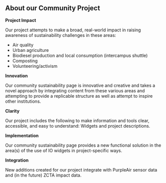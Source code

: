 ## About our Community Project

**Project Impact**

Our project attempts to make a broad, real-world impact in raising awareness of sustainability challenges in these areas:

  - Air quality
  - Urban agriculture
  - Biodiesel production and local consumption (intercampus shuttle)
  - Composting
  - Volunteering/activism

**Innovation**

Our community sustainability page is innovative and creative and takes a novel approach by integrating content from these various areas and attempting to provide a replicable structure as well as attempt to inspire other institutions.

**Clarity**

Our project includes the following to make information and tools clear, accessible, and easy to understand: Widgets and project descriptions.

<!--Does it present information clearly?-->

**Implementation**

Our community sustainability page provides a new functional solution in the area(s) of the use of IO widgets in project-specific ways.

**Integration**

New additions created for our project integrate with PurpleAir sensor data and (in the future) ZCTA impact data.
